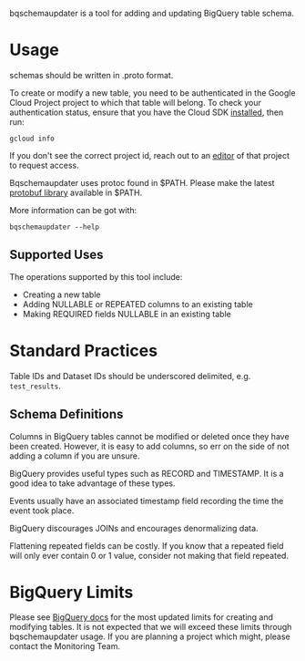 bqschemaupdater is a tool for adding and updating BigQuery table schema.

# Usage

schemas should be written in .proto format.

To create or modify a new table, you need to be authenticated in the Google
Cloud Project project to which that table will belong. To check your
authentication status, ensure that you have the Cloud SDK
[installed](https://cloud.google.com/sdk/docs/quickstarts), then run:

```
gcloud info
```

If you don't see the correct project id, reach out to an
[editor](https://pantheon.corp.google.com/iam-admin/iam) of that project to
request access.

Bqschemaupdater uses protoc found in $PATH.  Please make the latest
[protobuf library](https://github.com/google/protobuf) available in $PATH.

More information can be got with:

```
bqschemaupdater --help
```

## Supported Uses

The operations supported by this tool include:

* Creating a new table
* Adding NULLABLE or REPEATED columns to an existing table
* Making REQUIRED fields NULLABLE in an existing table

# Standard Practices

Table IDs and Dataset IDs should be underscored delimited, e.g. `test_results`.

## Schema Definitions

Columns in BigQuery tables cannot be modified or deleted once they have been
created. However, it is easy to add columns, so err on the side of not adding a
column if you are unsure.

BigQuery provides useful types such as RECORD and TIMESTAMP. It is a good idea
to take advantage of these types.

Events usually have an associated timestamp field recording the time the event
took place.

BigQuery discourages JOINs and encourages denormalizing data.

Flattening repeated fields can be costly. If you know that a repeated field
will only ever contain 0 or 1 value, consider not making that field repeated.

# BigQuery Limits

Please see [BigQuery
docs](https://cloud.google.com/bigquery/quotas#datasettableupdates) for the most
updated limits for creating and modifying tables. It is not expected that we
will exceed these limits through bqschemaupdater usage. If you are planning
a project which might, please contact the Monitoring Team.
